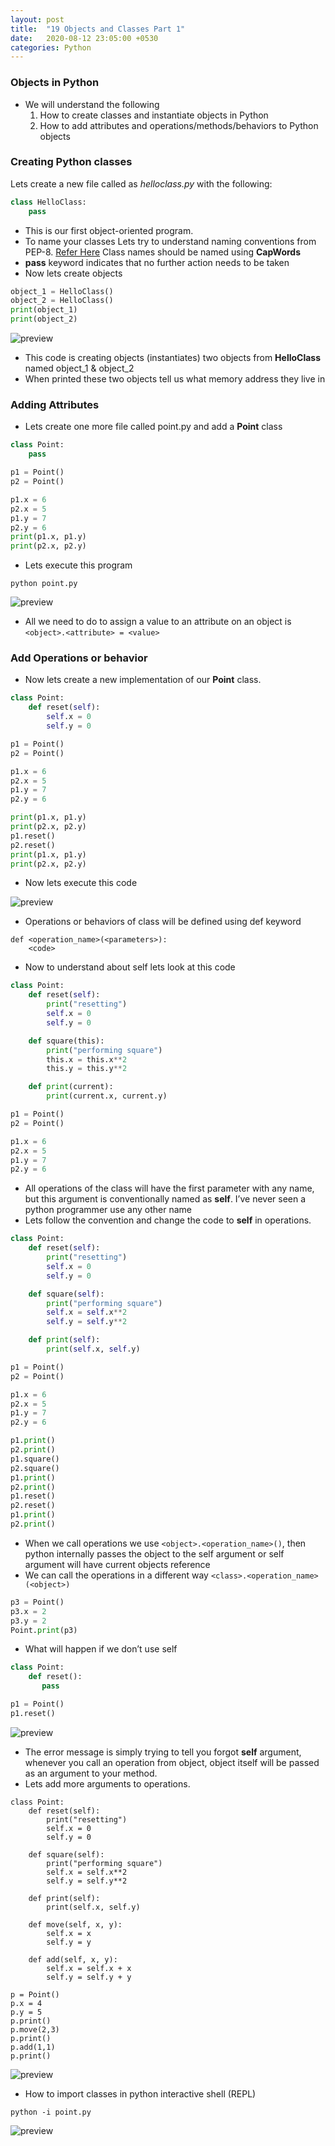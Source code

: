```yaml
---
layout: post
title:  "19 Objects and Classes Part 1"
date:   2020-08-12 23:05:00 +0530
categories: Python
---
```

### Objects in Python
* We will understand the following
  1. How to create classes and instantiate objects in Python
  2. How to add attributes and operations/methods/behaviors to Python objects

### Creating Python classes
Lets create a new file called as _helloclass.py_ with the following:
```python
class HelloClass:
    pass
```
* This is our first object-oriented program.
* To name your classes Lets try to understand naming conventions from PEP-8. [Refer Here](https://www.python.org/dev/peps/pep-0008/#class-names) Class names should be named using __CapWords__
* __pass__ keyword indicates that no further action needs to be taken
* Now lets create objects
```python
object_1 = HelloClass()
object_2 = HelloClass()
print(object_1)
print(object_2)
```
![preview](../../../../assets/python62.png)

* This code is creating objects (instantiates) two objects from __HelloClass__ named object_1 & object_2
* When printed these two objects tell us what memory address they live in

### Adding Attributes
* Lets create one more file called point.py and add a __Point__ class

```python
class Point:
    pass

p1 = Point()
p2 = Point()

p1.x = 6
p2.x = 5
p1.y = 7
p2.y = 6
print(p1.x, p1.y)
print(p2.x, p2.y)
```

* Lets execute this program 

```
python point.py
```
![preview](../../../../assets/python63.png)
* All we need to do to assign a value to an attribute on an object is ```<object>.<attribute> = <value>```

### Add Operations or behavior
* Now lets create a new implementation of our __Point__ class.

```python
class Point:
    def reset(self):
        self.x = 0
        self.y = 0

p1 = Point()
p2 = Point()

p1.x = 6
p2.x = 5
p1.y = 7
p2.y = 6

print(p1.x, p1.y)
print(p2.x, p2.y)
p1.reset()
p2.reset()
print(p1.x, p1.y)
print(p2.x, p2.y)
```

* Now lets execute this code

![preview](../../../../assets/python64.png)

* Operations or behaviors of class will be defined using def keyword

```
def <operation_name>(<parameters>):
    <code>
```

* Now to understand about self lets look at this code

```python
class Point:
    def reset(self):
        print("resetting")
        self.x = 0
        self.y = 0

    def square(this):
        print("performing square")
        this.x = this.x**2
        this.y = this.y**2

    def print(current):
        print(current.x, current.y)

p1 = Point()
p2 = Point()

p1.x = 6
p2.x = 5
p1.y = 7
p2.y = 6
```

* All operations of the class will have the first parameter with any name, but this argument is conventionally named as __self__. I’ve never seen a python programmer use any other name
* Lets follow the convention and change the code to __self__ in operations.

```python
class Point:
    def reset(self):
        print("resetting")
        self.x = 0
        self.y = 0

    def square(self):
        print("performing square")
        self.x = self.x**2
        self.y = self.y**2

    def print(self):
        print(self.x, self.y)

p1 = Point()
p2 = Point()

p1.x = 6
p2.x = 5
p1.y = 7
p2.y = 6

p1.print()
p2.print()
p1.square()
p2.square()
p1.print()
p2.print()
p1.reset()
p2.reset()
p1.print()
p2.print()
```

* When we call operations we use ```<object>.<operation_name>()```, then python internally passes the object to the self argument or self argument will have current objects reference
* We can call the operations in a different way ```<class>.<operation_name>(<object>)```

```python
p3 = Point()
p3.x = 2
p3.y = 2
Point.print(p3)
```

* What will happen if we don’t use self

```python
class Point:
    def reset():
       pass

p1 = Point()
p1.reset()
```

![preview](../../../../assets/python65.png)

* The error message is simply trying to tell you forgot __self__ argument, whenever you call an operation from object, object itself will be passed as an argument to your method.
* Lets add more arguments to operations.

```
class Point:
    def reset(self):
        print("resetting")
        self.x = 0
        self.y = 0

    def square(self):
        print("performing square")
        self.x = self.x**2
        self.y = self.y**2

    def print(self):
        print(self.x, self.y)

    def move(self, x, y):
        self.x = x
        self.y = y
    
    def add(self, x, y):
        self.x = self.x + x
        self.y = self.y + y

p = Point()
p.x = 4
p.y = 5
p.print()
p.move(2,3)
p.print()
p.add(1,1)
p.print()
```

![preview](../../../../assets/python66.png)
* How to import classes in python interactive shell (REPL)

```
python -i point.py
```
![preview](../../../../assets/python67.png)
